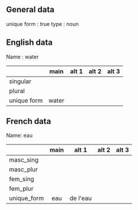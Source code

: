 ## General data

unique form : true
type : noun

## English data

Name : water

|             | main  | alt 1 | alt 2 | alt 3 |
| :---------- | :---: | :---: | :---: | ----- |
| singular    |       |       |       |       |
| plural      |       |       |       |       |
| unique form | water |       |       |       |

## French data

Name: eau

|             | main |  alt 1   | alt 2 | alt 3 |
| :---------- | :--: | :------: | :---: | :---: |
| masc_sing   |      |          |       |       |
| masc_plur   |      |          |       |       |
| fem_sing    |      |          |       |       |
| fem_plur    |      |          |       |       |
| unique_form | eau  | de l'eau |       |       |


